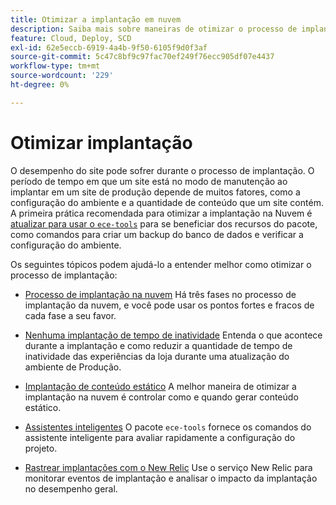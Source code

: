 ```yaml
---
title: Otimizar a implantação em nuvem
description: Saiba mais sobre maneiras de otimizar o processo de implantação do Adobe Commerce em projetos de infraestrutura em nuvem, incluindo redução do tempo de inatividade, implantação de conteúdo estático, implantação baseada em cenário e assistentes inteligentes.
feature: Cloud, Deploy, SCD
exl-id: 62e5eccb-6919-4a4b-9f50-6105f9d0f3af
source-git-commit: 5c47c8bf9c97fac70ef249f76ecc905df07e4437
workflow-type: tm+mt
source-wordcount: '229'
ht-degree: 0%

---
```


# Otimizar implantação

O desempenho do site pode sofrer durante o processo de implantação. O período de tempo em que um site está no modo de manutenção ao implantar em um site de produção depende de muitos fatores, como a configuração do ambiente e a quantidade de conteúdo que um site contém. A primeira prática recomendada para otimizar a implantação na Nuvem é [atualizar para usar o `ece-tools`](../dev-tools/install-package.md) para se beneficiar dos recursos do pacote, como comandos para criar um backup do banco de dados e verificar a configuração do ambiente.

Os seguintes tópicos podem ajudá-lo a entender melhor como otimizar o processo de implantação:

- [Processo de implantação na nuvem](process.md)
Há três fases no processo de implantação da nuvem, e você pode usar os pontos fortes e fracos de cada fase a seu favor.

- [Nenhuma implantação de tempo de inatividade](reduce-downtime.md)
Entenda o que acontece durante a implantação e como reduzir a quantidade de tempo de inatividade das experiências da loja durante uma atualização do ambiente de Produção.

- [Implantação de conteúdo estático](static-content.md)
A melhor maneira de otimizar a implantação na nuvem é controlar como e quando gerar conteúdo estático.

- [Assistentes inteligentes](smart-wizards.md)
O pacote `ece-tools` fornece os comandos do assistente inteligente para avaliar rapidamente a configuração do projeto.

- [Rastrear implantações com o New Relic](../monitor/track-deployments.md)
Use o serviço New Relic para monitorar eventos de implantação e analisar o impacto da implantação no desempenho geral.
